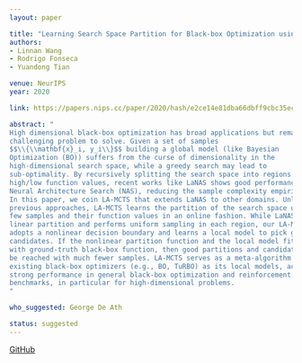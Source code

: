 ```yaml
---
layout: paper

title: "Learning Search Space Partition for Black-box Optimization using Monte Carlo Tree Search"
authors:
- Linnan Wang
- Rodrigo Fonseca
- Yuandong Tian

venue: NeurIPS
year: 2020

link: https://papers.nips.cc/paper/2020/hash/e2ce14e81dba66dbff9cbc35ecfdb704-Abstract.html

abstract: "
High dimensional black-box optimization has broad applications but remains a
challenging problem to solve. Given a set of samples
$$\\{\\mathbf{x}_i, y_i\\}$$ building a global model (like Bayesian
Optimization (BO)) suffers from the curse of dimensionality in the
high-dimensional search space, while a greedy search may lead to
sub-optimality. By recursively splitting the search space into regions with
high/low function values, recent works like LaNAS shows good performance in
Neural Architecture Search (NAS), reducing the sample complexity empirically.
In this paper, we coin LA-MCTS that extends LaNAS to other domains. Unlike
previous approaches, LA-MCTS learns the partition of the search space using a
few samples and their function values in an online fashion. While LaNAS uses
linear partition and performs uniform sampling in each region, our LA-MCTS
adopts a nonlinear decision boundary and learns a local model to pick good
candidates. If the nonlinear partition function and the local model fits well
with ground-truth black-box function, then good partitions and candidates can
be reached with much fewer samples. LA-MCTS serves as a meta-algorithm by using
existing black-box optimizers (e.g., BO, TuRBO) as its local models, achieving
strong performance in general black-box optimization and reinforcement learning
benchmarks, in particular for high-dimensional problems.
"

who_suggested: George De Ath

status: suggested
---
```

[GitHub](https://github.com/facebookresearch/LaMCTS)